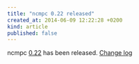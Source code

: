 ```yaml
---
title: "ncmpc 0.22 released"
created_at: 2014-06-09 12:22:28 +0200
kind: article
published: false
---
```


ncmpc [0.22](http://www.musicpd.org/download/ncmpc/0/ncmpc-0.22.tar.xz) has
been released.
[Change log](http://git.musicpd.org/cgit/master/ncmpc.git/plain/NEWS?h=v0.22)
